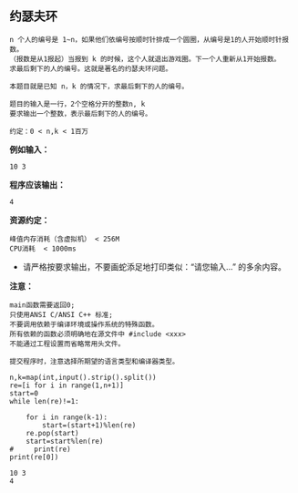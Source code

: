 ## 约瑟夫环
```
n 个人的编号是 1~n，如果他们依编号按顺时针排成一个圆圈，从编号是1的人开始顺时针报数。
（报数是从1报起）当报到 k 的时候，这个人就退出游戏圈。下一个人重新从1开始报数。
求最后剩下的人的编号。这就是著名的约瑟夫环问题。

本题目就是已知 n，k 的情况下，求最后剩下的人的编号。

题目的输入是一行，2个空格分开的整数n, k
要求输出一个整数，表示最后剩下的人的编号。

约定：0 < n,k < 1百万
```
**例如输入：**
```
10 3
```
**程序应该输出：**
```
4
```
**资源约定：**
```
峰值内存消耗（含虚拟机） < 256M
CPU消耗  < 1000ms
```

- 请严格按要求输出，不要画蛇添足地打印类似：“请您输入...” 的多余内容。

**注意：**
```
main函数需要返回0;
只使用ANSI C/ANSI C++ 标准;
不要调用依赖于编译环境或操作系统的特殊函数。
所有依赖的函数必须明确地在源文件中 #include <xxx>
不能通过工程设置而省略常用头文件。

提交程序时，注意选择所期望的语言类型和编译器类型。

```


```
n,k=map(int,input().strip().split())
re=[i for i in range(1,n+1)]
start=0
while len(re)!=1:
    
    for i in range(k-1):
        start=(start+1)%len(re)
    re.pop(start)
    start=start%len(re)
#     print(re)
print(re[0])
```

    10 3
    4
